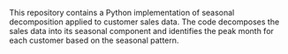 This repository contains a Python implementation of seasonal decomposition applied to customer sales data. The code decomposes the sales data into its seasonal component and identifies the peak month for each customer based on the seasonal pattern.

